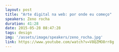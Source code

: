 ```yaml
---
layout: post
title: "Arte digital na web: por onde eu começo"
speakers: Zeno rocha
duration: 41:28
date: 2015-05-28 08:47:28
tags: design
img: '/assets/image/speakers/zeno_rocha.jpg'
link: https://www.youtube.com/watch?v=V8QZMO8rr8g
---
```

